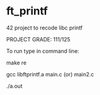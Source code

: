 # ft_printf
42 project to recode libc printf


PROJECT GRADE: 111/125 


To run type in command line:

make re

gcc libftprintf.a main.c (or) main2.c

./a.out
